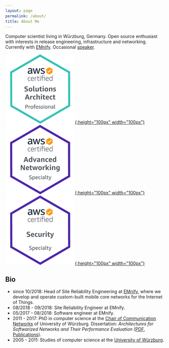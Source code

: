 ```yaml
---
layout: page
permalink: /about/
title: About Me
---
```


Computer scientist living in Würzburg, Germany. Open source enthusiast with interests in release engineering, infrastructure and networking. Currently with [EMnify](https:///www.emnify.com). Occasional [speaker](/speaking/).

[![AWS Certified Solutions Architect - Professional Logo](/images/aws-cert-sa.png){:height="100px" width="100px"}](https://www.certmetrics.com/amazon/public/badge.aspx?i=4&t=c&d=2019-08-05&ci=AWS00509574)
[![AWS Certified Advanced Networking - Specialty Logo](/images/aws-cert-networking.png){:height="100px" width="100px"}](https://www.certmetrics.com/amazon/public/badge.aspx?i=6&t=c&d=2018-09-14&ci=AWS00509574)
[![AWS Certified Security - Specialty Logo](/images/aws-cert-security.png){:height="100px" width="100px"}](https://www.certmetrics.com/amazon/public/badge.aspx?i=7&t=c&d=2019-05-22&ci=AWS00509574)

## Bio

- since 10/2018: Head of Site Reliability Engineering at [EMnify](https:///www.emnify.com), where we develop and operate custom-built mobile core networks for the Internet of Things.
- 08/2018 - 09/2018: Site Reliability Engineer at EMnify.
- 05/2017 - 08/2018: Software engineer at EMnify.
- 2011 - 2017: PhD in computer science at the [Chair of Communication Networks](http://comnet.informatik.uni-wuerzburg.de) of University of Würzburg. Dissertation: _Architectures for Softwarized Networks and Their Performance Evaluation_ ([PDF](https://opus.bibliothek.uni-wuerzburg.de/frontdoor/index/index/docId/15063), [Publications](http://www.comnet.informatik.uni-wuerzburg.de/team/alumni/steffen-gebert/)).
- 2005 - 2011: Studies of computer science at the [University of Würzburg](https://www.uni-wuerzburg.de).
